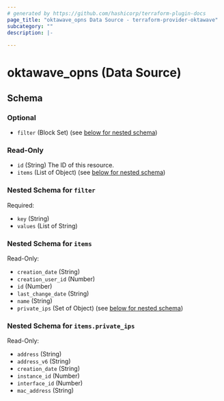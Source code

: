 ```yaml
---
# generated by https://github.com/hashicorp/terraform-plugin-docs
page_title: "oktawave_opns Data Source - terraform-provider-oktawave"
subcategory: ""
description: |-
  
---
```


# oktawave_opns (Data Source)





<!-- schema generated by tfplugindocs -->
## Schema

### Optional

- `filter` (Block Set) (see [below for nested schema](#nestedblock--filter))

### Read-Only

- `id` (String) The ID of this resource.
- `items` (List of Object) (see [below for nested schema](#nestedatt--items))

<a id="nestedblock--filter"></a>
### Nested Schema for `filter`

Required:

- `key` (String)
- `values` (List of String)


<a id="nestedatt--items"></a>
### Nested Schema for `items`

Read-Only:

- `creation_date` (String)
- `creation_user_id` (Number)
- `id` (Number)
- `last_change_date` (String)
- `name` (String)
- `private_ips` (Set of Object) (see [below for nested schema](#nestedobjatt--items--private_ips))

<a id="nestedobjatt--items--private_ips"></a>
### Nested Schema for `items.private_ips`

Read-Only:

- `address` (String)
- `address_v6` (String)
- `creation_date` (String)
- `instance_id` (Number)
- `interface_id` (Number)
- `mac_address` (String)


